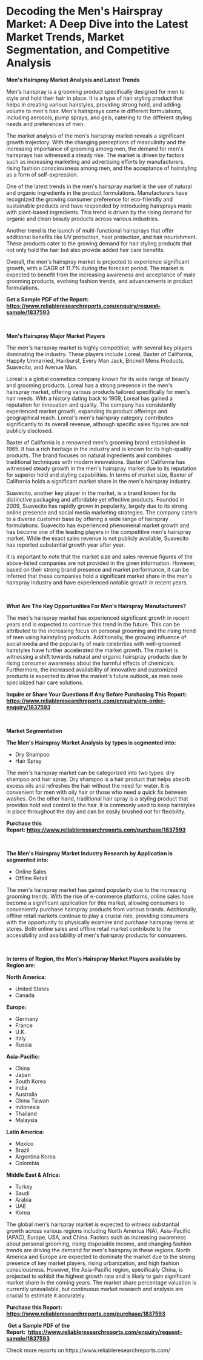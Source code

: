 <p><h1>Decoding the Men's Hairspray Market: A Deep Dive into the Latest Market Trends, Market Segmentation, and Competitive Analysis</h1></p><p><strong>Men's Hairspray Market Analysis and Latest Trends</strong></p>
<p><p>Men's hairspray is a grooming product specifically designed for men to style and hold their hair in place. It is a type of hair styling product that helps in creating various hairstyles, providing strong hold, and adding volume to men's hair. Men's hairsprays come in different formulations, including aerosols, pump sprays, and gels, catering to the different styling needs and preferences of men.</p><p>The market analysis of the men's hairspray market reveals a significant growth trajectory. With the changing perceptions of masculinity and the increasing importance of grooming among men, the demand for men's hairsprays has witnessed a steady rise. The market is driven by factors such as increasing marketing and advertising efforts by manufacturers, rising fashion consciousness among men, and the acceptance of hairstyling as a form of self-expression.</p><p>One of the latest trends in the men's hairspray market is the use of natural and organic ingredients in the product formulations. Manufacturers have recognized the growing consumer preference for eco-friendly and sustainable products and have responded by introducing hairsprays made with plant-based ingredients. This trend is driven by the rising demand for organic and clean beauty products across various industries.</p><p>Another trend is the launch of multi-functional hairsprays that offer additional benefits like UV protection, heat protection, and hair nourishment. These products cater to the growing demand for hair styling products that not only hold the hair but also provide added hair care benefits.</p><p>Overall, the men's hairspray market is projected to experience significant growth, with a CAGR of 11.7% during the forecast period. The market is expected to benefit from the increasing awareness and acceptance of male grooming products, evolving fashion trends, and advancements in product formulations.</p></p>
<p><strong>Get a Sample PDF of the Report:&nbsp; <a href="https://www.reliableresearchreports.com/enquiry/request-sample/1837593">https://www.reliableresearchreports.com/enquiry/request-sample/1837593</a></strong></p>
<p>&nbsp;</p>
<p><strong>Men's Hairspray Major Market Players</strong></p>
<p><p>The men's hairspray market is highly competitive, with several key players dominating the industry. These players include Loreal, Baxter of California, Happily Unmarried, Hairburst, Every Man Jack, Brickell Mens Products, Suavecito, and Avenue Man.</p><p>Loreal is a global cosmetics company known for its wide range of beauty and grooming products. Loreal has a strong presence in the men's hairspray market, offering various products tailored specifically for men's hair needs. With a history dating back to 1909, Loreal has gained a reputation for innovation and quality. The company has consistently experienced market growth, expanding its product offerings and geographical reach. Loreal's men's hairspray category contributes significantly to its overall revenue, although specific sales figures are not publicly disclosed.</p><p>Baxter of California is a renowned men's grooming brand established in 1965. It has a rich heritage in the industry and is known for its high-quality products. The brand focuses on natural ingredients and combines traditional techniques with modern innovations. Baxter of California has witnessed steady growth in the men's hairspray market due to its reputation for superior hold and styling capabilities. In terms of market size, Baxter of California holds a significant market share in the men's hairspray industry.</p><p>Suavecito, another key player in the market, is a brand known for its distinctive packaging and affordable yet effective products. Founded in 2009, Suavecito has rapidly grown in popularity, largely due to its strong online presence and social media marketing strategies. The company caters to a diverse customer base by offering a wide range of hairspray formulations. Suavecito has experienced phenomenal market growth and has become one of the leading players in the competitive men's hairspray market. While the exact sales revenue is not publicly available, Suavecito has reported substantial growth year after year.</p><p>It is important to note that the market size and sales revenue figures of the above-listed companies are not provided in the given information. However, based on their strong brand presence and market performance, it can be inferred that these companies hold a significant market share in the men's hairspray industry and have experienced notable growth in recent years.</p></p>
<p>&nbsp;</p>
<p><strong>What Are The Key Opportunities For Men's Hairspray Manufacturers?</strong></p>
<p><p>The men's hairspray market has experienced significant growth in recent years and is expected to continue this trend in the future. This can be attributed to the increasing focus on personal grooming and the rising trend of men using hairstyling products. Additionally, the growing influence of social media and the popularity of male celebrities with well-groomed hairstyles have further accelerated the market growth. The market is witnessing a shift towards natural and organic hairspray products due to rising consumer awareness about the harmful effects of chemicals. Furthermore, the increased availability of innovative and customized products is expected to drive the market's future outlook, as men seek specialized hair care solutions.</p></p>
<p><strong>Inquire or Share Your Questions If Any Before Purchasing This Report: <a href="https://www.reliableresearchreports.com/enquiry/pre-order-enquiry/1837593">https://www.reliableresearchreports.com/enquiry/pre-order-enquiry/1837593</a></strong></p>
<p>&nbsp;</p>
<p><strong>Market Segmentation</strong></p>
<p><strong>The Men's Hairspray Market Analysis by types is segmented into:</strong></p>
<p><ul><li>Dry Shampoo</li><li>Hair Spray</li></ul></p>
<p><p>The men's hairspray market can be categorized into two types: dry shampoo and hair spray. Dry shampoo is a hair product that helps absorb excess oils and refreshes the hair without the need for water. It is convenient for men with oily hair or those who need a quick fix between washes. On the other hand, traditional hair spray is a styling product that provides hold and control to the hair. It is commonly used to keep hairstyles in place throughout the day and can be easily brushed out for flexibility.</p></p>
<p><strong>Purchase this Report:&nbsp;<a href="https://www.reliableresearchreports.com/purchase/1837593">https://www.reliableresearchreports.com/purchase/1837593</a></strong></p>
<p>&nbsp;</p>
<p><strong>The Men's Hairspray Market Industry Research by Application is segmented into:</strong></p>
<p><ul><li>Online Sales</li><li>Offline Retail</li></ul></p>
<p><p>The men's hairspray market has gained popularity due to the increasing grooming trends. With the rise of e-commerce platforms, online sales have become a significant application for this market, allowing consumers to conveniently purchase hairspray products from various brands. Additionally, offline retail markets continue to play a crucial role, providing consumers with the opportunity to physically examine and purchase hairspray items at stores. Both online sales and offline retail market contribute to the accessibility and availability of men's hairspray products for consumers.</p></p>
<p>&nbsp;</p>
<p><strong>In terms of Region, the Men's Hairspray Market Players available by Region are:</strong></p>
<p>
    <p> <strong> North America: </strong>
        <ul>
            <li>United States</li>
            <li>Canada</li>
        </ul>
        </p> 
    <p> <strong> Europe: </strong>
        <ul>
            <li>Germany</li>
            <li>France</li>
            <li>U.K.</li>
            <li>Italy</li>
            <li>Russia</li>
        </ul>
        </p> 
    <p> <strong> Asia-Pacific: </strong>
        <ul>
            <li>China</li>
            <li>Japan</li>
            <li>South Korea</li>
            <li>India</li>
            <li>Australia</li>
            <li>China Taiwan</li>
            <li>Indonesia</li>
            <li>Thailand</li>
            <li>Malaysia</li>
        </ul>
        </p> 
    <p> <strong> Latin America: </strong>
        <ul>
            <li>Mexico</li>
            <li>Brazil</li>
            <li>Argentina Korea</li>
            <li>Colombia</li>
        </ul>
        </p> 
    <p> <strong> Middle East & Africa: </strong>
        <ul>
            <li>Turkey</li>
            <li>Saudi</li>
            <li>Arabia</li>
            <li>UAE</li>
            <li>Korea</li>
        </ul>
    </p>
    </p>
<p><p>The global men's hairspray market is expected to witness substantial growth across various regions including North America (NA), Asia-Pacific (APAC), Europe, USA, and China. Factors such as increasing awareness about personal grooming, rising disposable income, and changing fashion trends are driving the demand for men's hairspray in these regions. North America and Europe are expected to dominate the market due to the strong presence of key market players, rising urbanization, and high fashion consciousness. However, the Asia-Pacific region, specifically China, is projected to exhibit the highest growth rate and is likely to gain significant market share in the coming years. The market share percentage valuation is currently unavailable, but continuous market research and analysis are crucial to estimate it accurately.</p></p>
<p><strong>Purchase this Report: <a href="https://www.reliableresearchreports.com/purchase/1837593">https://www.reliableresearchreports.com/purchase/1837593</a></strong></p>
<p>&nbsp;<strong>Get a Sample PDF of the Report:&nbsp;&nbsp;<a href="https://www.reliableresearchreports.com/enquiry/request-sample/1837593">https://www.reliableresearchreports.com/enquiry/request-sample/1837593</a></strong></p>
<p><strong></strong></p>
<p>Check more reports on https://www.reliableresearchreports.com/</p>